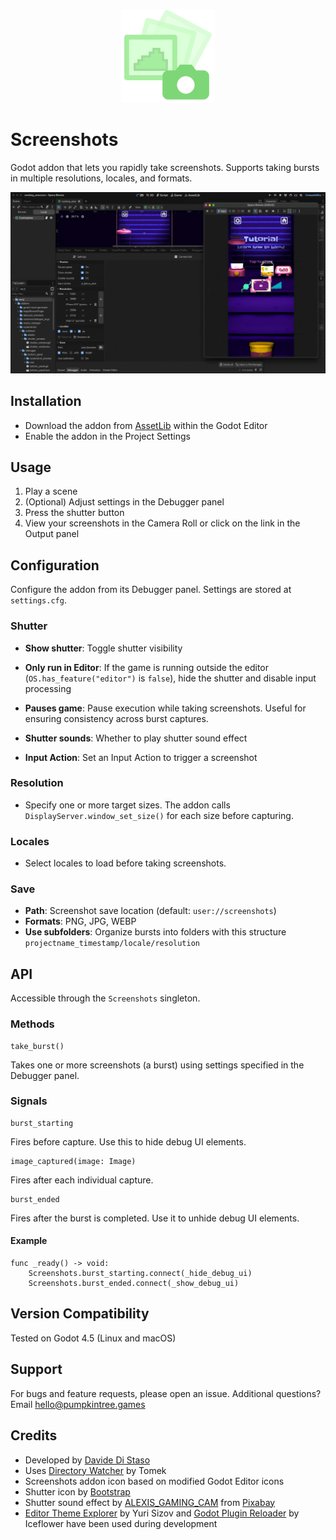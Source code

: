 <p align="center">
<img src="store_assets/icon.svg" width=150>
</p>

# Screenshots
Godot addon that lets you rapidly take screenshots. Supports taking bursts in multiple resolutions, locales, and formats.

<p align="center">
<img src="store_assets/taking_a_burst.gif">
</p>

## Installation
- Download the addon from [AssetLib](https://godotengine.org/asset-library/asset/4405) within the Godot Editor
- Enable the addon in the Project Settings

## Usage
1. Play a scene
2. (Optional) Adjust settings in the Debugger panel
3. Press the shutter button
4. View your screenshots in the Camera Roll or click on the link in the Output panel

## Configuration
Configure the addon from its Debugger panel. Settings are stored at `settings.cfg`.
### Shutter
- **Show shutter**: Toggle shutter visibility
- **Only run in Editor**: If the game is running outside the editor (`OS.has_feature("editor")` is `false`), hide the shutter and disable input processing
- **Pauses game**: Pause execution while taking screenshots. Useful for ensuring consistency across burst captures.

- **Shutter sounds**: Whether to play shutter sound effect
- **Input Action**: Set an Input Action to trigger a screenshot

### Resolution
- Specify one or more target sizes. The addon calls `DisplayServer.window_set_size()` for each size before capturing.

### Locales
- Select locales to load before taking screenshots.

### Save
- **Path**: Screenshot save location (default: `user://screenshots`)
- **Formats**: PNG, JPG, WEBP
- **Use subfolders**: Organize bursts into folders with this structure `projectname_timestamp/locale/resolution`

## API
Accessible through the `Screenshots` singleton.
### Methods

```gdscript
take_burst()
```
Takes one or more screenshots (a burst) using settings specified in the Debugger panel.

### Signals
```gdscript
burst_starting
```
Fires before capture. Use this to hide debug UI elements.

```gdscript
image_captured(image: Image)
```
Fires after each individual capture.

```gdscript
burst_ended
```
Fires after the burst is completed. Use it to unhide debug UI elements.

#### Example
```gdscript
func _ready() -> void:
    Screenshots.burst_starting.connect(_hide_debug_ui)
    Screenshots.burst_ended.connect(_show_debug_ui)
```

## Version Compatibility
Tested on Godot 4.5 (Linux and macOS)

## Support
For bugs and feature requests, please open an issue. Additional questions? Email [hello@pumpkintree.games](mailto:hello@pumpkintree.games)

## Credits
- Developed by [Davide Di Staso](http://www.pumpkintree.games)
- Uses [Directory Watcher](https://github.com/KoBeWi/Godot-Directory-Watcher) by Tomek
- Screenshots addon icon based on modified Godot Editor icons
- Shutter icon by [Bootstrap](https://github.com/twbs/icons)
- Shutter sound effect by [ALEXIS_GAMING_CAM](https://pixabay.com/users/alexis_gaming_cam-50011695/) from [Pixabay](https://pixabay.com/)
- [Editor Theme Explorer](https://github.com/YuriSizov/godot-editor-theme-explorer) by Yuri Sizov and [Godot Plugin Reloader](https://github.com/kenyoni-software/godot-addons) by Iceflower have been used during development